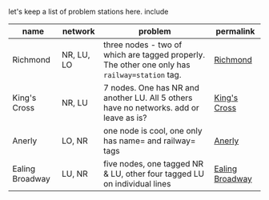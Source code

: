 let's keep a list of problem stations here. include 

name | network | problem | permalink |  
--- | --- | --- | --- |
Richmond | NR, LU, LO | three nodes - two of which are tagged properly. The other one only has `railway=station` tag. | [Richmond]
King's Cross | NR, LU | 7 nodes. One has NR and another LU. All 5 others have no networks. add or leave as is? | [King's Cross]
Anerly | LO, NR | one node is cool, one only has name= and railway= tags | [Anerly]
Ealing Broadway | LU, NR | five nodes, one tagged NR & LU, other four tagged LU on individual lines | [Ealing Broadway]

[Richmond]:http://www.openstreetmap.org/?lat=51.46334&lon=-0.30166&zoom=17
[King's Cross]:http://www.openstreetmap.org/?lat=51.530073&lon=-0.12438&zoom=19
[Anerly]:http://www.openstreetmap.org/?lat=51.41226&lon=-0.0658&zoom=15&layers=M
[Ealing Broadway]:http://www.openstreetmap.org/?lat=51.51495&lon=-0.30125&zoom=18&layers=M